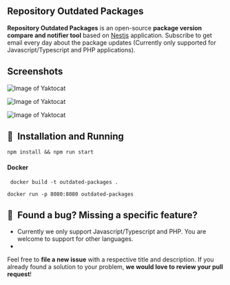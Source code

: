 ## Repository Outdated Packages

**Repository Outdated Packages** is an open-source **package version compare and notifier tool** based on [Nestjs](https://nestjs.com/) application.
Subscribe to get email every day about the package updates (Currently only supported for Javascript/Typescript and PHP applications).


## Screenshots

![Image of Yaktocat](https://github.com/erbilsilik/outdated-packages/blob/master/intro.png)

![Image of Yaktocat](https://github.com/erbilsilik/outdated-packages/blob/master/subscribe.png)

![Image of Yaktocat](https://github.com/erbilsilik/outdated-packages/blob/master/outdated-packages.png)

## 🚀&nbsp; Installation and Running

`` npm install && npm run start ``

#### Docker

`` docker build -t outdated-packages .``

`` docker run -p 8080:8080 outdated-packages ``


## 🤝&nbsp; Found a bug? Missing a specific feature?

- Currently we only support Javascript/Typescript and PHP. You are welcome to support for other languages. 
- 

Feel free to **file a new issue** with a respective title and description. If you already found a solution to your problem, **we would love to review your pull request**!
